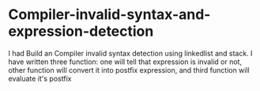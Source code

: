 # Compiler-invalid-syntax-and-expression-detection
I had Build an Compiler invalid syntax detection using linkedlist and stack.
I have written three function:
one will tell that expression is invalid or not, other function will convert it into postfix expression, and third function will evaluate it's postfix

